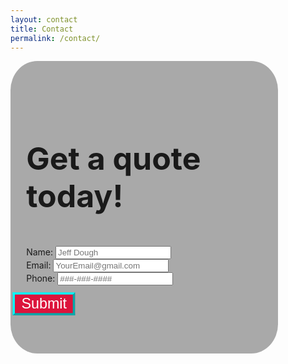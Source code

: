 ```yaml
---
layout: contact
title: Contact
permalink: /contact/
---
```


<div class="row" style="padding: 11% 5%; background-color: darkgray;  border-radius:10%; width: 75%;">

<form method="POST" action="https://getform.io/f/bf00913b-6ac4-4206-afbe-873948ce80a0">
    <h3 class="bayside" style="font-size: 50px;">Get a quote today!</h3>
    <div align="left" class="row" style="width: 100%;">
        <label for="text" class="labels">Name:</label>
        <input type="text" name="name" class="question" placeholder="Jeff Dough">
    </div>
    <div align="left" class="row" style="width: 100%;">
        <label for="email" class="labels">Email:</label>
        <input type="text" name="email" class="question" placeholder="YourEmail@gmail.com">
    </div>
    <div align="left" class="row" style="width: 100%; border-radius:5%; ">
        <label for="phone" class="labels">Phone:</label>
        <input type="tel" name="phone" pattern="[0-9]{3}-[0-9]{2}-[0-9]{3}" class="question" placeholder="###-###-####">
    </div>
    <div class="row" style="width: 100px; padding-top: 5%;">
    <button type="submit" value="submit" class="submit" style="transform: scale(175%); border-color: cyan; background-color: crimson; color: white;">Submit</button>
    </div>
  </form>

</div>